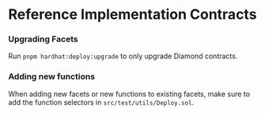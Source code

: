 # Reference Implementation Contracts

### Upgrading Facets

Run `pnpm hardhat:deploy:upgrade` to only upgrade Diamond contracts.

### Adding new functions

When adding new facets or new functions to existing facets, make sure to add the function selectors in `src/test/utils/Deploy.sol`.
